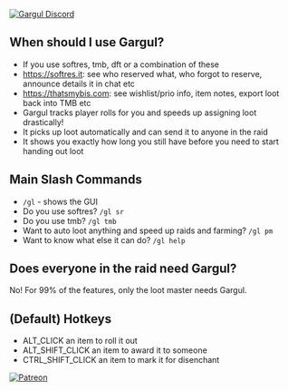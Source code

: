 [![Gargul Discord](https://img.shields.io/discord/864124999300153344?label=discord)](https://discord.gg/D3mDhYPVzf)
##

## When should I use Gargul?
- If you use softres, tmb, dft or a combination of these
- https://softres.it: see who reserved what, who forgot to reserve, announce details it in chat etc
- https://thatsmybis.com:  see wishlist/prio info, item notes, export loot back into TMB etc
- Gargul tracks player rolls for you and speeds up assigning loot drastically!
- It picks up loot automatically and can send it to anyone in the raid
- It shows you exactly how long you still have before you need to start handing out loot

## Main Slash Commands
- `/gl` - shows the GUI
- Do you use softres? `/gl sr`
- Do you use tmb? `/gl tmb`
- Want to auto loot anything and speed up raids and farming? `/gl pm`
- Want to know what else it can do? `/gl help`

## Does everyone in the raid need Gargul?
No! For 99% of the features, only the loot master needs Gargul.

## (Default) Hotkeys
- ALT_CLICK an item to roll it out
- ALT_SHIFT_CLICK an item to award it to someone
- CTRL_SHIFT_CLICK an item to mark it for disenchant

[![Patreon](https://user-images.githubusercontent.com/4224975/137632401-1131d679-e158-461d-b06e-56b92aa3eb25.png)](https://www.patreon.com/gargul)